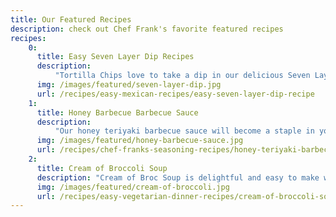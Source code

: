 ```yaml
---
title: Our Featured Recipes
description: check out Chef Frank's favorite featured recipes
recipes:
    0:
      title: Easy Seven Layer Dip Recipes
      description:
          "Tortilla Chips love to take a dip in our delicious Seven Layer Dip. It is a tasty and healthy Mexican dip that is sure to please everyone at your party."
      img: /images/featured/seven-layer-dip.jpg
      url: /recipes/easy-mexican-recipes/easy-seven-layer-dip-recipe
    1:
      title: Honey Barbecue Barbecue Sauce
      description:
          "Our honey teriyaki barbecue sauce will become a staple in your recipe file. It's easy to prepare on the stove and great for the barbecue grill for ribs, chicken, chops and steaks."
      img: /images/featured/honey-barbecue-sauce.jpg
      url: /recipes/chef-franks-seasoning-recipes/honey-teriyaki-barbecue-sauce
    2:
      title: Cream of Broccoli Soup
      description: "Cream of Broc Soup is delightful and easy to make with only 5 minutes active time. This unique creamy soup is full of flavor and texture and is a great addition to any meal with a sandwich or salad."
      img: /images/featured/cream-of-broccoli.jpg
      url: /recipes/easy-vegetarian-dinner-recipes/cream-of-broccoli-soup-recipe
---
```

